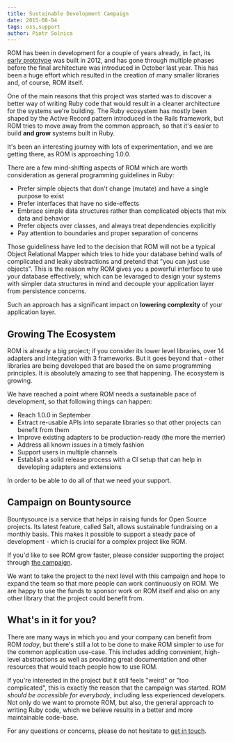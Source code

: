 ```yaml
---
title: Sustainable Development Campaign
date: 2015-08-04
tags: oss,support
author: Piotr Solnica
---
```

ROM has been in development for a couple of years already, in fact, its [early prototype](https://github.com/solnic/rom-relation/tree/pre-mapper-extraction) was built in 2012, and has gone through multiple phases before the final architecture was introduced in October last year. This has been a huge effort which resulted in the creation of many smaller libraries and, of course, ROM itself.

One of the main reasons that this project was started was to discover a better way of writing Ruby code that would result in a cleaner architecture for the systems we're building. The Ruby ecosystem has mostly been shaped by the Active Record pattern introduced in the Rails framework, but ROM tries to move away from the common approach, so that it's easier to build **and grow** systems built in Ruby.

It's been an interesting journey with lots of experimentation, and we are getting there, as ROM is approaching 1.0.0.

There are a few mind-shifting aspects of ROM which are worth consideration as general programming guidelines in Ruby:

* Prefer simple objects that don't change (mutate) and have a single purpose to exist
* Prefer interfaces that have no side-effects
* Embrace simple data structures rather than complicated objects that mix data and behavior
* Prefer objects over classes, and always treat dependencies explicitly
* Pay attention to boundaries and proper separation of concerns

Those guideliness have led to the decision that ROM will not be a typical Object Relational Mapper which tries to hide your database behind walls of complicated and leaky abstractions and pretend that "you can just use objects". This is the reason why ROM gives you a powerful interface to use your database effectively; which can be levaraged to design your systems with simpler data structures in mind and decouple your application layer from persistence concerns.

Such an approach has a significant impact on **lowering complexity** of your application layer.

## Growing The Ecosystem

ROM is already a big project; if you consider its lower level libraries, over 14 adapters and integration with 3 frameworks. But it goes beyond that - other libraries are being developed that are based the on same programming principles. It is absolutely amazing to see that happening. The ecosystem is growing.

We have reached a point where ROM needs a sustainable pace of development, so that following things can happen:

* Reach 1.0.0 in September
* Extract re-usable APIs into separate libraries so that other projects can benefit from them
* Improve existing adapters to be production-ready (the more the merrier)
* Address all known issues in a timely fashion
* Support users in multiple channels
* Establish a solid release process with a CI setup that can help in developing adapters and extensions

In order to be able to do all of that we need your support.

## Campaign on Bountysource

Bountysource is a service that helps in raising funds for Open Source projects. Its latest feature, called Salt, allows sustainable fundraising on a monthly basis. This makes it possible to support a steady pace of development - which is crucial for a complex project like ROM.

If you'd like to see ROM grow faster, please consider supporting the project through [the campaign](https://salt.bountysource.com/teams/rom-rb).

We want to take the project to the next level with this campaign and hope to expand the team so that more people can work continuously on ROM. We are happy to use the funds to sponsor work on ROM itself and also on any other library that the project could benefit from.

## What's in it for you?

There are many ways in which you and your company can benefit from ROM *today*, but there's still a lot to be done to make ROM simpler to use for the common application use-case. This includes adding convenient, high-level abstractions as well as providing great documentation and other resources that would teach people how to use ROM.

If you're interested in the project but it still feels "weird" or "too complicated", this is exactly the reason that the campaign was started. ROM *should be accessible for everybody*, including less experienced developers. Not only do we want to promote ROM, but also, the general approach to writing Ruby code, which we believe results in a better and more maintainable code-base.

For any questions or concerns, please do not hesitate to [get in touch](https://twitter.com/_solnic_).
